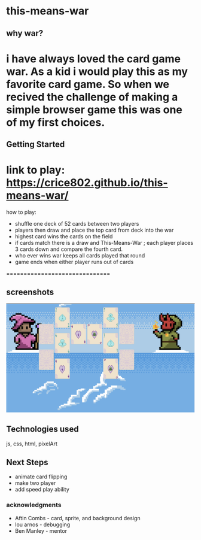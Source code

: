 # this-means-war

## why war?
i have always loved the card game war.  As a kid i would play this as my favorite card game.  So when we recived the challenge of making a simple browser game this was one of my first choices.
==============================


## Getting Started
link to play:
https://crice802.github.io/this-means-war/
=============================
how to play:
* shuffle one deck of 52 cards between two players
* players then draw and place the top card from deck into the war
* highest card wins the cards on the field
* if cards match there is a draw and This-Means-War ; each player places 3 cards down and compare the fourth card.
* who ever wins war keeps all cards played that round
* game ends when either player runs out of cards
  
==============================

  ## screenshots
   ![This-Means-WAR!?](/images/Screen%20Shot%202021-07-08%20at%209.45.40%20PM.png)

## Technologies used

js, css, html, pixelArt

## Next Steps
* animate card flipping
* make two player
* add speed play ability

### acknowledgments

* Aftin Combs - card, sprite, and background design
* lou arnos - debugging 
* Ben Manley - mentor

